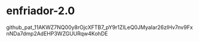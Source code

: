 # enfriador-2.0
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
